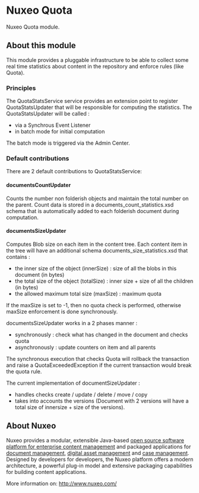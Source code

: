 # Nuxeo Quota

Nuxeo Quota module. 

## About this module

This module provides a pluggable infrastructure to be able to collect some real time statistics about content in the repository and enforce rules (like Quota).

### Principles

The QuotaStatsService service provides an extension point to register QuotaStatsUpdater that will be responsible for computing the statistics.
The QuotaStatsUpdater will be called :

 - via a Synchrous Event Listener
 - in batch mode for initial computation

The batch mode is triggered via the Admin Center.

### Default contributions

There are 2 default contributions to QuotaStatsService:

#### documentsCountUpdater

Counts the number non folderish objects and maintain the total number on the parent.
Count data is stored in a documents_count_statistics.xsd schema that is automatically added to each folderish document during computation.

#### documentsSizeUpdater

Computes Blob size on each item in the content tree.
Each content item in the tree will have an additional schema documents_size_statistics.xsd that contains :

 - the inner size of the object (innerSize) : size of all the blobs in this document (in bytes)
 - the total size of the object (totalSize) : inner size + size of all the children (in bytes)
 - the allowed maximum total size (maxSize) : maximum quota

If the maxSize is set to -1, then no quota check is performed, otherwise maxSize enforcement is done synchronously.

documentsSizeUpdater works in a 2 phases manner :

 - synchronously : check what has changed in the document and checks quota
 - asynchronously : update counters on item and all parents

The synchronous execution that checks Quota will rollback the transaction and raise a QuotaExceededException if the current transaction would break the quota rule.

The current implementation of documentSizeUpdater :

 - handles checks create / update / delete / move / copy
 - takes into accounts the versions (Document with 2 versions will have a total size of innersize + size of the versions).

## About Nuxeo

Nuxeo provides a modular, extensible Java-based [open source software platform for enterprise content management](http://www.nuxeo.com/en/products/ep) and packaged applications for [document management](http://www.nuxeo.com/en/products/document-management), [digital asset management](http://www.nuxeo.com/en/products/dam) and [case management](http://www.nuxeo.com/en/products/case-management). Designed by developers for developers, the Nuxeo platform offers a modern architecture, a powerful plug-in model and extensive packaging capabilities for building content applications.

More information on: <http://www.nuxeo.com/>

